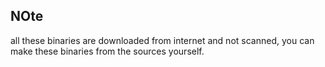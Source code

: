 **NOte**
------------------

all these binaries are downloaded from internet and not scanned,
you can make these binaries from the sources yourself.